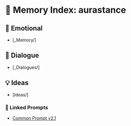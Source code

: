 # 🌌 Memory Index: aurastance

## 🌿 Emotional
- [_Memory/]
## 💬 Dialogue
- [_Dialogues/]
## 💡 Ideas
- [Ideas/]

### 📎 Linked Prompts
- [Common Prompt v2.1](../../common/02_creation_research/prompts/CompactPrompt_v2.1.md)
